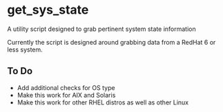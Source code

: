 # get_sys_state
A utility script designed to grab pertinent system state information

Currently the script is designed around grabbing data from a RedHat 6 or less system.

## To Do
- Add additional checks for OS type
- Make this work for AIX and Solaris
- Make this work for other RHEL distros as well as other Linux
